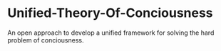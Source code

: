 # Unified-Theory-Of-Conciousness
An open approach to develop a unified framework for solving the hard problem of conciousness.
